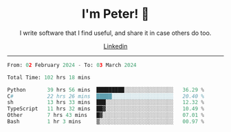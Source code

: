 <h1 align="center">I'm Peter! 👋</h1>
<p align="center">I write software that I find useful, and share it in case others do too.</p>
<p align="center">
  <a href="https://www.linkedin.com/in/peter-rauscher">Linkedin</a>
</p>
<hr/>
<!--START_SECTION:waka-->

```python
From: 02 February 2024 - To: 03 March 2024

Total Time: 102 hrs 18 mins

Python       39 hrs 56 mins  █████████░░░░░░░░░░░░░░░░   36.29 %
C#           22 hrs 26 mins  █████░░░░░░░░░░░░░░░░░░░░   20.40 %
sh           13 hrs 33 mins  ███░░░░░░░░░░░░░░░░░░░░░░   12.32 %
TypeScript   11 hrs 32 mins  ██▓░░░░░░░░░░░░░░░░░░░░░░   10.49 %
Other        7 hrs 43 mins   █▓░░░░░░░░░░░░░░░░░░░░░░░   07.01 %
Bash         1 hr 3 mins     ▒░░░░░░░░░░░░░░░░░░░░░░░░   00.97 %
```

<!--END_SECTION:waka-->
